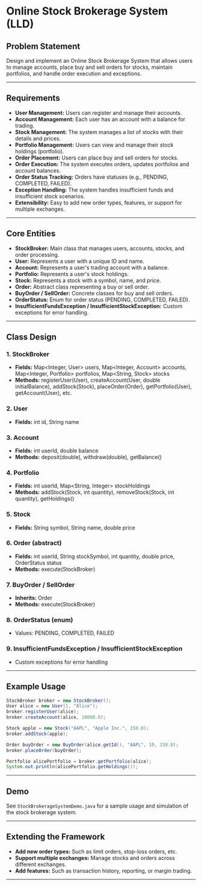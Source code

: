# Online Stock Brokerage System (LLD)

## Problem Statement

Design and implement an Online Stock Brokerage System that allows users to manage accounts, place buy and sell orders for stocks, maintain portfolios, and handle order execution and exceptions.

---

## Requirements

- **User Management:** Users can register and manage their accounts.
- **Account Management:** Each user has an account with a balance for trading.
- **Stock Management:** The system manages a list of stocks with their details and prices.
- **Portfolio Management:** Users can view and manage their stock holdings (portfolio).
- **Order Placement:** Users can place buy and sell orders for stocks.
- **Order Execution:** The system executes orders, updates portfolios and account balances.
- **Order Status Tracking:** Orders have statuses (e.g., PENDING, COMPLETED, FAILED).
- **Exception Handling:** The system handles insufficient funds and insufficient stock scenarios.
- **Extensibility:** Easy to add new order types, features, or support for multiple exchanges.

---

## Core Entities

- **StockBroker:** Main class that manages users, accounts, stocks, and order processing.
- **User:** Represents a user with a unique ID and name.
- **Account:** Represents a user's trading account with a balance.
- **Portfolio:** Represents a user's stock holdings.
- **Stock:** Represents a stock with a symbol, name, and price.
- **Order:** Abstract class representing a buy or sell order.
- **BuyOrder / SellOrder:** Concrete classes for buy and sell orders.
- **OrderStatus:** Enum for order status (PENDING, COMPLETED, FAILED).
- **InsufficientFundsException / InsufficientStockException:** Custom exceptions for error handling.

---

## Class Design

### 1. StockBroker
- **Fields:** Map<Integer, User> users, Map<Integer, Account> accounts, Map<Integer, Portfolio> portfolios, Map<String, Stock> stocks
- **Methods:** registerUser(User), createAccount(User, double initialBalance), addStock(Stock), placeOrder(Order), getPortfolio(User), getAccount(User), etc.

### 2. User
- **Fields:** int id, String name

### 3. Account
- **Fields:** int userId, double balance
- **Methods:** deposit(double), withdraw(double), getBalance()

### 4. Portfolio
- **Fields:** int userId, Map<String, Integer> stockHoldings
- **Methods:** addStock(Stock, int quantity), removeStock(Stock, int quantity), getHoldings()

### 5. Stock
- **Fields:** String symbol, String name, double price

### 6. Order (abstract)
- **Fields:** int userId, String stockSymbol, int quantity, double price, OrderStatus status
- **Methods:** execute(StockBroker)

### 7. BuyOrder / SellOrder
- **Inherits:** Order
- **Methods:** execute(StockBroker)

### 8. OrderStatus (enum)
- Values: PENDING, COMPLETED, FAILED

### 9. InsufficientFundsException / InsufficientStockException
- Custom exceptions for error handling

---

## Example Usage

```java
StockBroker broker = new StockBroker();
User alice = new User(1, "Alice");
broker.registerUser(alice);
broker.createAccount(alice, 10000.0);

Stock apple = new Stock("AAPL", "Apple Inc.", 150.0);
broker.addStock(apple);

Order buyOrder = new BuyOrder(alice.getId(), "AAPL", 10, 150.0);
broker.placeOrder(buyOrder);

Portfolio alicePortfolio = broker.getPortfolio(alice);
System.out.println(alicePortfolio.getHoldings());
```

---

## Demo

See `StockBrokerageSystemDemo.java` for a sample usage and simulation of the stock brokerage system.

---

## Extending the Framework

- **Add new order types:** Such as limit orders, stop-loss orders, etc.
- **Support multiple exchanges:** Manage stocks and orders across different exchanges.
- **Add features:** Such as transaction history, reporting, or margin trading.

---